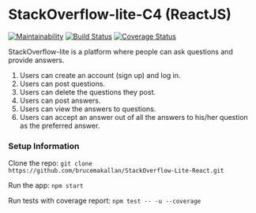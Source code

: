 # StackOverflow-lite-C4 (ReactJS)

[![Maintainability](https://api.codeclimate.com/v1/badges/56a187e607528ff37dc7/maintainability)](https://codeclimate.com/github/brucemakallan/StackOverflow-Lite-React/maintainability) [![Build Status](https://travis-ci.org/brucemakallan/StackOverflow-Lite-React.svg?branch=develop)](https://travis-ci.org/brucemakallan/StackOverflow-Lite-React)  [![Coverage Status](https://coveralls.io/repos/github/brucemakallan/StackOverflow-Lite-React/badge.svg?branch=develop)](https://coveralls.io/github/brucemakallan/StackOverflow-Lite-React?branch=develop)

StackOverflow-lite is a platform where people can ask questions and provide answers.

1. Users can create an account (sign up) and log in.
2. Users can post questions.
3. Users can delete the questions they post.
4. Users can post answers.
5. Users can view the answers to questions.
6. Users can accept an answer out of all the answers to his/her question as the preferred answer.

### Setup Information

Clone the repo:
`git clone https://github.com/brucemakallan/StackOverflow-Lite-React.git`

Run the app:
`npm start`

Run tests with coverage report:
`npm test -- -u --coverage`

